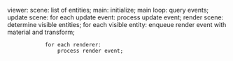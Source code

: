 viewer:
    scene:
        list of entities;
    main:
        initialize;
        main loop:
            query events;
            update scene:
                for each update event:
                    process update event;
            render scene:
                determine visible entities;
                for each visible entity:
                    enqueue render event with material and transform;

                for each renderer:
                    process render event;

